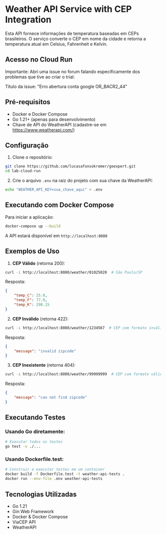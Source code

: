 # Weather API Service with CEP Integration

Esta API fornece informações de temperatura baseadas em CEPs brasileiros. O serviço converte o CEP em nome da cidade e retorna a temperatura atual em Celsius, Fahrenheit e Kelvin.

## Acesso no Cloud Run

Importante: Abri uma issue no forum falando especificamente dos problemas que tive ao criar o trial:

Título da issue: "Erro abertura conta google OR_BACR2_44"

## Pré-requisitos

- Docker e Docker Compose
- Go 1.21+ (apenas para desenvolvimento)
- Chave de API do WeatherAPI (cadastre-se em https://www.weatherapi.com/)

## Configuração

1. Clone o repositório:
```bash
git clone https://github.com/lucasafonsokremer/goexpert.git
cd lab-cloud-run
```

2. Crie o arquivo `.env` na raiz do projeto com sua chave da WeatherAPI:
```bash
echo "WEATHER_API_KEY=sua_chave_aqui" > .env
```

## Executando com Docker Compose

Para iniciar a aplicação:
```bash
docker-compose up --build
```

A API estará disponível em `http://localhost:8080`

## Exemplos de Uso

1. **CEP Válido** (retorna 200):
```bash
curl -i http://localhost:8080/weather/01025020  # São Paulo/SP
```
Resposta:
```json
{
    "temp_C": 25.0,
    "temp_F": 77.0,
    "temp_K": 298.15
}
```

2. **CEP Inválido** (retorna 422):
```bash
curl -i http://localhost:8080/weather/1234567  # CEP com formato inválido
```
Resposta:
```json
{
    "message": "invalid zipcode"
}
```

3. **CEP Inexistente** (retorna 404):
```bash
curl -i http://localhost:8080/weather/99999999  # CEP com formato válido mas inexistente
```
Resposta:
```json
{
    "message": "can not find zipcode"
}
```

## Executando Testes

### Usando Go diretamente:

```bash
# Executar todos os testes
go test -v ./...
```

### Usando Dockerfile.test:

```bash
# Construir e executar testes em um container
docker build -f Dockerfile.test -t weather-api-tests .
docker run --env-file .env weather-api-tests
```

## Tecnologias Utilizadas

- Go 1.21
- Gin Web Framework
- Docker & Docker Compose
- ViaCEP API
- WeatherAPI